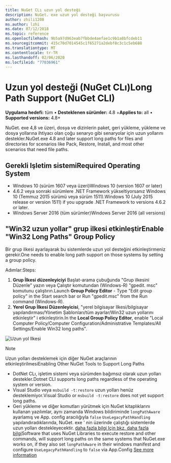 ```yaml
---
title: NuGet CLı uzun yol desteği
description: NuGet. exe uzun yol desteği başvurusu
author: zhili1208
ms.author: lzhi
ms.date: 07/12/2018
ms.topic: reference
ms.openlocfilehash: 9b5a97d963eab7fbbde4aefae1c9b1a8bfcdeb11
ms.sourcegitcommit: 415c70d7014545c1f65271a2debf8c3c1c5eb688
ms.translationtype: MT
ms.contentlocale: tr-TR
ms.lasthandoff: 02/06/2020
ms.locfileid: "77036961"
---
```

# <a name="long-path-support-nuget-cli"></a><span data-ttu-id="80c79-103">Uzun yol desteği (NuGet CLı)</span><span class="sxs-lookup"><span data-stu-id="80c79-103">Long Path Support (NuGet CLI)</span></span>

<span data-ttu-id="80c79-104">**Uygulama hedefi:** tüm &bullet; **Desteklenen sürümler:** 4.8 +</span><span class="sxs-lookup"><span data-stu-id="80c79-104">**Applies to:** all &bullet; **Supported versions:** 4.8+</span></span>

<span data-ttu-id="80c79-105">NuGet. exe 4,8 ve üzeri, dosya ve dizinlerin paket, geri yükleme, yükleme ve dosya yollarına ihtiyacı olan çoğu senaryo gibi senaryolar için uzun yollarını destekler.</span><span class="sxs-lookup"><span data-stu-id="80c79-105">NuGet.exe 4.8 and later support long paths for files and directories for scenarios like Pack, Restore, Install, and most other scenarios that need file paths.</span></span>

## <a name="required-operating-system"></a><span data-ttu-id="80c79-106">Gerekli Işletim sistemi</span><span class="sxs-lookup"><span data-stu-id="80c79-106">Required Operating System</span></span>

-   <span data-ttu-id="80c79-107">Windows 10 (sürüm 1607 veya üzeri)</span><span class="sxs-lookup"><span data-stu-id="80c79-107">Windows 10 (version 1607 or later)</span></span>
-   <span data-ttu-id="80c79-108">4\.6.2 veya sonraki sürümlere .NET Framework yükseltiyorsanız Windows 10 (Temmuz 2015 sürümü veya sürüm 1511).</span><span class="sxs-lookup"><span data-stu-id="80c79-108">Windows 10 (July 2015 release or version 1511) if you upgrade .NET Framework to versions 4.6.2 or later.</span></span>
-   <span data-ttu-id="80c79-109">Windows Server 2016 (tüm sürümler)</span><span class="sxs-lookup"><span data-stu-id="80c79-109">Windows Server 2016 (all versions)</span></span>

## <a name="enable-win32-long-paths-group-policy"></a><span data-ttu-id="80c79-110">"Win32 uzun yollar" grup ilkesi etkinleştir</span><span class="sxs-lookup"><span data-stu-id="80c79-110">Enable "Win32 Long Paths" Group Policy</span></span>

<span data-ttu-id="80c79-111">Bir grup ilkesi ayarlayarak bu sistemlerde uzun yol desteğini etkinleştirmeniz gerekir.</span><span class="sxs-lookup"><span data-stu-id="80c79-111">One needs to enable long path support on those systems by setting a group policy.</span></span>

<span data-ttu-id="80c79-112">Adımlar:</span><span class="sxs-lookup"><span data-stu-id="80c79-112">Steps:</span></span>
1. <span data-ttu-id="80c79-113">**Grup İlkesi düzenleyiciyi** Başlat-arama çubuğunda "Grup ilkesini Düzenle" yazın veya Çalıştır komutundan (Windows-R) "gpedit. msc" komutunu çalıştırın.</span><span class="sxs-lookup"><span data-stu-id="80c79-113">Launch **Group Policy Editor** - Type "Edit group policy" in the Start search bar or Run "gpedit.msc" from the Run command (Windows-R).</span></span>
2. <span data-ttu-id="80c79-114">**Yerel Grup İlkesi Düzenleyicisi**, "yerel bilgisayar Ilkesi/bilgisayar yapılandırması/Yönetim Şablonları/tüm ayarlar/Win32 uzun yollarını etkinleştir" i etkinleştirin.</span><span class="sxs-lookup"><span data-stu-id="80c79-114">In the **Local Group Policy Editor**, enable "Local Computer Policy/Computer Configuration/Administrative Templates/All Settings/Enable Win32 long paths".</span></span>

![Uzun yol Ilkesi](media/LongPathPolicy.png)


> [!Note]
> <span data-ttu-id="80c79-116">Uzun yolları desteklemek için diğer NuGet araçlarının etkinleştirilmesi</span><span class="sxs-lookup"><span data-stu-id="80c79-116">Enabling Other NuGet Tools to Support Long Paths</span></span>
>
> -   <span data-ttu-id="80c79-117">DotNet CLı, işletim sistemi veya sürümden bağımsız olarak uzun yolları destekler.</span><span class="sxs-lookup"><span data-stu-id="80c79-117">Dotnet CLI supports long paths regardless of the operating system or version.</span></span>
> -   <span data-ttu-id="80c79-118">Visual Studio veya `msbuild -t:restore` uzun yolları henüz desteklemiyor.</span><span class="sxs-lookup"><span data-stu-id="80c79-118">Visual Studio or `msbuild -t:restore` does not yet support long paths.</span></span>
> -   <span data-ttu-id="80c79-119">Geri yükleme ve diğer komutları yürütmek için NuGet kitaplıklarını kullanan yazılımlar, aynı zamanda Windows bildiriminde `longPathAware` ayarlamış ve App. config aracılığıyla `false` `UseLegacyPathHandling` yapılandıradıklarında, NuGet. exe ' nin üzerinde çalıştığı sistemlerde uzun yolları destekleyecektir. [daha fazla bilgi Için bkz. daha fazla bilgi](https://blogs.msdn.microsoft.com/jeremykuhne/2016/07/30/net-4-6-2-and-long-paths-on-windows-10/)</span><span class="sxs-lookup"><span data-stu-id="80c79-119">Software that uses NuGet Libraries to execute restore and other commands, will support long paths on the same systems that NuGet.exe works on, if they also set `longPathAware` in their windows manifest and configure `UseLegacyPathHandling` to `false` via App.Config [See more information](https://blogs.msdn.microsoft.com/jeremykuhne/2016/07/30/net-4-6-2-and-long-paths-on-windows-10/)</span></span>

